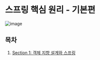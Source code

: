 # 스프링 핵심 원리 - 기본편

![image](https://user-images.githubusercontent.com/83503188/190851234-92db9ae8-67b4-48f0-a9e6-954207a5aa9a.png)

## 목차

1. [Section 1: 객체 지향 설계와 스프링](https://github.com/yoon-youngjin/SSS/blob/main/core/doc/section-01.md)
